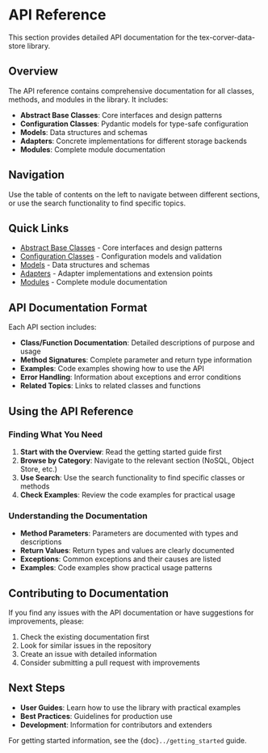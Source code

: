 # API Reference

This section provides detailed API documentation for the tex-corver-data-store library.

## Overview

The API reference contains comprehensive documentation for all classes, methods, and modules in the library. It includes:

- **Abstract Base Classes**: Core interfaces and design patterns
- **Configuration Classes**: Pydantic models for type-safe configuration
- **Models**: Data structures and schemas
- **Adapters**: Concrete implementations for different storage backends
- **Modules**: Complete module documentation

## Navigation

Use the table of contents on the left to navigate between different sections, or use the search functionality to find specific topics.

## Quick Links

- [Abstract Base Classes](abstract_base_classes) - Core interfaces and design patterns
- [Configuration Classes](configuration_classes) - Configuration models and validation
- [Models](models) - Data structures and schemas
- [Adapters](adapters) - Adapter implementations and extension points
- [Modules](modules) - Complete module documentation

## API Documentation Format

Each API section includes:

- **Class/Function Documentation**: Detailed descriptions of purpose and usage
- **Method Signatures**: Complete parameter and return type information
- **Examples**: Code examples showing how to use the API
- **Error Handling**: Information about exceptions and error conditions
- **Related Topics**: Links to related classes and functions

## Using the API Reference

### Finding What You Need

1. **Start with the Overview**: Read the getting started guide first
2. **Browse by Category**: Navigate to the relevant section (NoSQL, Object Store, etc.)
3. **Use Search**: Use the search functionality to find specific classes or methods
4. **Check Examples**: Review the code examples for practical usage

### Understanding the Documentation

- **Method Parameters**: Parameters are documented with types and descriptions
- **Return Values**: Return types and values are clearly documented
- **Exceptions**: Common exceptions and their causes are listed
- **Examples**: Code examples show practical usage patterns

## Contributing to Documentation

If you find any issues with the API documentation or have suggestions for improvements, please:

1. Check the existing documentation first
2. Look for similar issues in the repository
3. Create an issue with detailed information
4. Consider submitting a pull request with improvements

## Next Steps

- **User Guides**: Learn how to use the library with practical examples
- **Best Practices**: Guidelines for production use
- **Development**: Information for contributors and extenders

For getting started information, see the {doc}`../getting_started` guide.